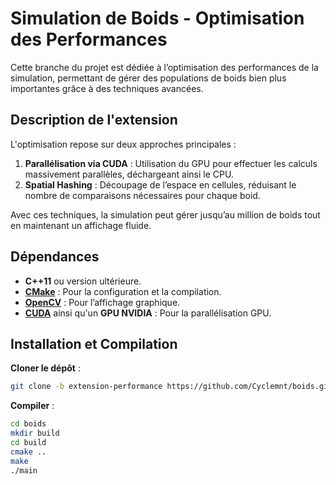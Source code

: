 # Simulation de Boids - Optimisation des Performances  

Cette branche du projet est dédiée à l’optimisation des performances de la simulation, permettant de gérer des populations de boids bien plus importantes grâce à des techniques avancées.  

## Description de l'extension  
L'optimisation repose sur deux approches principales :  
1. **Parallélisation via CUDA** : Utilisation du GPU pour effectuer les calculs massivement parallèles, déchargeant ainsi le CPU.  
2. **Spatial Hashing** : Découpage de l’espace en cellules, réduisant le nombre de comparaisons nécessaires pour chaque boid.  

Avec ces techniques, la simulation peut gérer jusqu’au million de boids tout en maintenant un affichage fluide.  

## Dépendances  
- **C++11** ou version ultérieure.  
- **[CMake](https://cmake.org/)** : Pour la configuration et la compilation.  
- **[OpenCV](https://opencv.org/)** : Pour l’affichage graphique.  
- **[CUDA](https://developer.nvidia.com/cuda-toolkit)** ainsi qu'un **GPU NVIDIA** : Pour la parallélisation GPU.  

## Installation et Compilation  
**Cloner le dépôt** :  
   ```bash
   git clone -b extension-performance https://github.com/Cyclemnt/boids.git
   ```  

**Compiler** :  
   ```bash
   cd boids
   mkdir build
   cd build
   cmake ..  
   make
   ./main
   ```  
